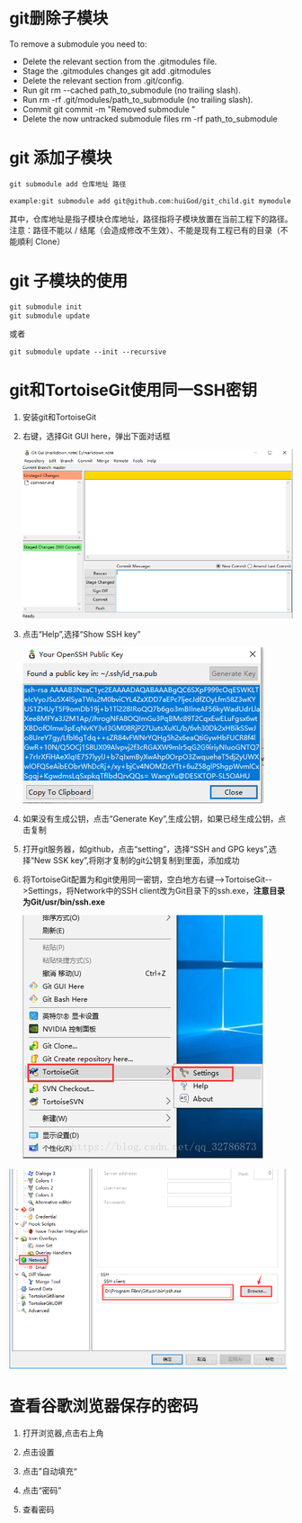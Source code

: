 # git删除子模块

To remove a submodule you need to:

- Delete the relevant section from the .gitmodules file.
- Stage the .gitmodules changes git add .gitmodules
- Delete the relevant section from .git/config.
- Run git rm --cached path_to_submodule (no trailing slash).
- Run rm -rf .git/modules/path_to_submodule (no trailing slash).
- Commit git commit -m "Removed submodule "
- Delete the now untracked submodule files rm -rf path_to_submodule



# git 添加子模块

```
git submodule add 仓库地址 路径
```

```
example:git submodule add git@github.com:huiGod/git_child.git mymodule
```



其中，仓库地址是指子模块仓库地址，路径指将子模块放置在当前工程下的路径。 
注意：路径不能以 / 结尾（会造成修改不生效）、不能是现有工程已有的目录（不能順利 Clone）

# git 子模块的使用

```
git submodule init
git submodule update
```

或者

```
git submodule update --init --recursive
```



# git和TortoiseGit使用同一SSH密钥

 

1. 安装git和TortoiseGit

2. 右键，选择Git GUI here，弹出下面对话框

   ![image-20200309222830090](images/image-20200309222830090.png)

3. 点击“Help”,选择“Show SSH key”

   ![image-20200309222945192](images/image-20200309222945192.png)

4. 如果没有生成公钥，点击“Generate Key”,生成公钥，如果已经生成公钥，点击复制

5. 打开git服务器，如github，点击“setting”，选择“SSH and GPG keys”,选择“New SSK key”,将刚才复制的git公钥复制到里面，添加成功

6. 将TortoiseGit配置为和git使用同一密钥，空白地方右键-->TortoiseGit-->Settings，将Network中的SSH client改为Git目录下的ssh.exe，**注意目录为Git/usr/bin/ssh.exe**

   ![image-20200309223614512](images/image-20200309223614512.png)

![image-20200309223651952](images/image-20200309223651952.png)





# 查看谷歌浏览器保存的密码

1. 打开浏览器,点击右上角

2. 点击设置
3. 点击”自动填充“
4. 点击“密码”
5. 查看密码

